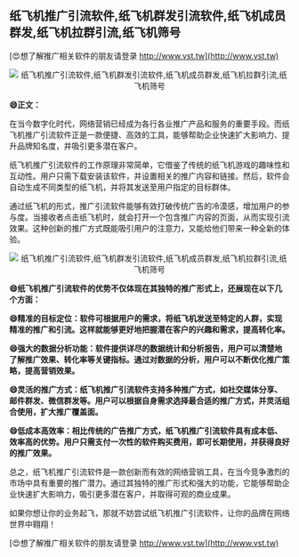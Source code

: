 ## **纸飞机推广引流软件,纸飞机群发引流软件,纸飞机成员群发,纸飞机拉群引流,纸飞机筛号**

[😍想了解推广相关软件的朋友请登录 http://www.vst.tw](http://www.vst.tw)

 <center><img src="https://vst.tw/MP4/tuiguang/png/1.png" alt="纸飞机推广引流软件,纸飞机群发引流软件,纸飞机成员群发,纸飞机拉群引流,纸飞机筛号"></center>

**😄正文：**

在当今数字化时代，网络营销已经成为各行各业推广产品和服务的重要手段。而纸飞机推广引流软件正是一款便捷、高效的工具，能够帮助企业快速扩大影响力、提升品牌知名度，并吸引更多潜在客户。

纸飞机推广引流软件的工作原理非常简单，它借鉴了传统的纸飞机游戏的趣味性和互动性。用户只需下载安装该软件，并设置相关的推广内容和链接。然后，软件会自动生成不同类型的纸飞机，并将其发送至用户指定的目标群体。

通过纸飞机的形式，推广引流软件能够有效打破传统广告的冷漠感，增加用户的参与度。当接收者点击纸飞机时，就会打开一个包含推广内容的页面，从而实现引流效果。这种创新的推广方式既能吸引用户的注意力，又能给他们带来一种全新的体验。

 <center><img src="https://vst.tw/MP4/tuiguang/png/1.png" alt="纸飞机推广引流软件,纸飞机群发引流软件,纸飞机成员群发,纸飞机拉群引流,纸飞机筛号"></center>

**😄纸飞机推广引流软件的优势不仅体现在其独特的推广形式上，还展现在以下几个方面：**

**😄精准的目标定位：软件可根据用户的需求，将纸飞机发送至特定的人群，实现精准的推广和引流。这样就能够更好地把握潜在客户的兴趣和需求，提高转化率。**

**😄强大的数据分析功能：软件提供详尽的数据统计和分析报告，用户可以清楚地了解推广效果、转化率等关键指标。通过对数据的分析，用户可以不断优化推广策略，提高营销效果。**

**😄灵活的推广方式：纸飞机推广引流软件支持多种推广方式，如社交媒体分享、邮件群发、微信群发等。用户可以根据自身需求选择最合适的推广方式，并灵活组合使用，扩大推广覆盖面。**

**😄低成本高效率：相比传统的广告推广方式，纸飞机推广引流软件具有成本低、效率高的优势。用户只需支付一次性的软件购买费用，即可长期使用，并获得良好的推广效果。**

总之，纸飞机推广引流软件是一款创新而有效的网络营销工具，在当今竞争激烈的市场中具有重要的推广潜力。通过其独特的推广形式和强大的功能，它能够帮助企业快速扩大影响力，吸引更多潜在客户，并取得可观的商业成果。

如果你想让你的业务起飞，那就不妨尝试纸飞机推广引流软件，让你的品牌在网络世界中翱翔！

[😍想了解推广相关软件的朋友请登录 http://www.vst.tw](http://www.vst.tw)



